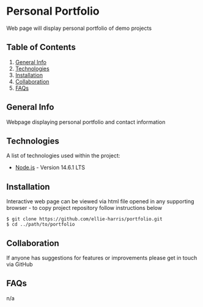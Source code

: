 # Personal Portfolio

Web page will display personal portfolio of demo projects 
## Table of Contents
1. [General Info](#general-info)
2. [Technologies](#technologies)
3. [Installation](#installation)
4. [Collaboration](#collaboration)
5. [FAQs](#faqs)
## General Info

Webpage displaying personal portfolio and contact information
## Technologies

A list of technologies used within the project:
* [Node.js](https://nodejs.org/en/) -  Version 14.6.1 LTS

## Installation

Interactive web page can be viewed via html file opened in any supporting browser - to copy project repository follow instructions below 
```
$ git clone https://github.com/ellie-harris/portfolio.git
$ cd ../path/to/portfolio
```

## Collaboration

If anyone has suggestions for features or improvements please get in touch via GitHub

## FAQs

n/a
